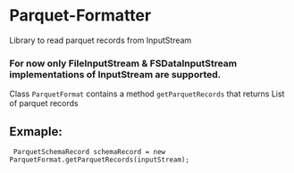 # Parquet-Formatter
Library to read parquet records from InputStream

### For now only FileInputStream & FSDataInputStream implementations of InputStream are supported.

Class ```ParquetFormat``` contains a method ```getParquetRecords``` that returns List<SimpleGroup> of parquet records


## Exmaple: 
``` ParquetSchemaRecord schemaRecord = new ParquetFormat.getParquetRecords(inputStream);```



